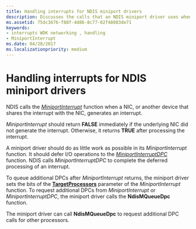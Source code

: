 ```yaml
---
title: Handling interrupts for NDIS miniport drivers
description: Discusses the calls that an NDIS miniport driver uses when a NIC or another device generates an interrupt
ms.assetid: 75dc3676-f88f-4d86-8c77-02f48083de71
keywords:
- interrupts WDK networking , handling
- MiniportInterrupt
ms.date: 04/20/2017
ms.localizationpriority: medium
---
```


# Handling interrupts for NDIS miniport drivers





NDIS calls the [*MiniportInterrupt*](https://msdn.microsoft.com/library/windows/hardware/ff559395) function when a NIC, or another device that shares the interrupt with the NIC, generates an interrupt.

*MiniportInterrupt* should return **FALSE** immediately if the underlying NIC did not generate the interrupt. Otherwise, it returns **TRUE** after processing the interrupt.

A miniport driver should do as little work as possible in its *MiniportInterrupt* function. It should defer I/O operations to the [*MiniportInterruptDPC*](https://msdn.microsoft.com/library/windows/hardware/ff559398) function. NDIS calls *MiniportInterruptDPC* to complete the deferred processing of an interrupt.

To queue additional DPCs after *MiniportInterrupt* returns, the miniport driver sets the bits of the [**TargetProcessors**](https://msdn.microsoft.com/library/windows/hardware/ff563637) parameter of the *MiniportInterrupt* function. To request additional DPCs from *MiniportInterrupt* or *MiniportInterruptDPC*, the miniport driver calls the **NdisMQueueDpc** function.

The miniport driver can call **NdisMQueueDpc** to request additional DPC calls for other processors.

 

 





